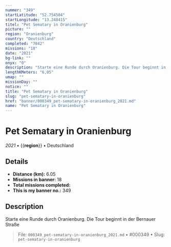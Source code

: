 ```yaml
---
nummer: "349"
startLatitude: "52.754504"
startLongitude: "13.248415"
titel: "Pet Sematary in Oranienburg"
picture: ""
region: "Oranienburg"
country: "Deutschland"
completed: "7842"
missions: "18"
date: "2021"
bg-link: ""
onyx: "0"
description: "Starte eine Runde durch Oranienburg. Die Tour beginnt in der Bernauer Straße"
lengthKMeters: "6,05"
umap: ""
missionDay: ""
notice: ""
title: "Pet Sematary in Oranienburg"
slug: "pet-sematary-in-oranienburg"
href: "banner/000349_pet-sematary-in-oranienburg_2021.md"
name: "Pet Sematary in Oranienburg"
---
```

# Pet Sematary in Oranienburg

*2021* • {{__region__}} • Deutschland





## Details
- **Distance (km):** 6.05
- **Missions in banner:** 18
- **Total missions completed:** 
- **This is my banner no.:** 349



## Description
Starte eine Runde durch Oranienburg. Die Tour beginnt in der Bernauer Straße




> File: `000349_pet-sematary-in-oranienburg_2021.md` • #000349 • Slug: `pet-sematary-in-oranienburg`
